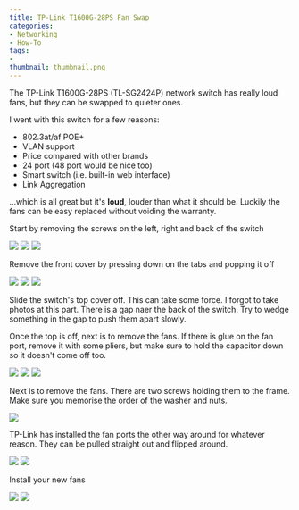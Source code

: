 ```yaml
---
title: TP-Link T1600G-28PS Fan Swap
categories:
- Networking
- How-To
tags:
- 
thumbnail: thumbnail.png
---
```


The TP-Link T1600G-28PS (TL-SG2424P) network switch has really loud fans, but they can be swapped to quieter ones.

<!-- more -->

I went with this switch for a few reasons:
-  802.3at/af POE+
-  VLAN support
-  Price compared with other brands
-  24 port (48 port would be nice too)
-  Smart switch (i.e. built-in web interface)
-  Link Aggregation

...which is all great but it's **loud**, louder than what it should be. Luckily the fans can be easy replaced without voiding the warranty.

Start by removing the screws on the left, right and back of the switch

![]({{page.images}}1.jpg)
![]({{page.images}}2.jpg)
![]({{page.images}}3.jpg)

Remove the front cover by pressing down on the tabs and popping it off

![]({{page.images}}4.jpg)
![]({{page.images}}5.jpg)
![]({{page.images}}6.jpg)

Slide the switch's top cover off. This can take some force. I forgot to take photos at this part. There is a gap naer the back of the switch. Try to wedge something in the gap to push them apart slowly.

Once the top is off, next is to remove the fans. If there is glue on the fan port, remove it with some pliers, but make sure to hold the capacitor down so it doesn't come off too.

![]({{page.images}}7.jpg)
![]({{page.images}}8.jpg)
![]({{page.images}}9.jpg)

Next is to remove the fans. There are two screws holding them to the frame. Make sure you memorise the order of the washer and nuts.

![]({{page.images}}10.jpg)

TP-Link has installed the fan ports the other way around for whatever reason. They can be pulled straight out and flipped around.

![]({{page.images}}11.jpg)
![]({{page.images}}12.jpg)

Install your new fans

![]({{page.images}}13.jpg)
![]({{page.images}}14.jpg)
